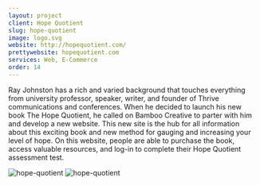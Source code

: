 ```yaml
---
layout: project
client: Hope Quotient
slug: hope-quotient
image: logo.svg 
website: http://hopequotient.com/
prettywebsite: hopequotient.com
services: Web, E-Commerce
order: 14
---
```


Ray Johnston has a rich and varied background that touches everything from university professor, speaker, writer, and founder of Thrive communications and conferences. When he decided to launch his new book The Hope Quotient, he called on Bamboo Creative to parter with him and develop a new website. This new site is the hub for all information about this exciting book and new method for gauging and increasing your level of hope. On this website, people are able to purchase the book, access valuable resources, and log-in to complete their Hope Quotient assessment test.

![hope-quotient](/images/client-assets/{{page.slug}}/01.jpg)
![hope-quotient](/images/client-assets/{{page.slug}}/02.jpg)